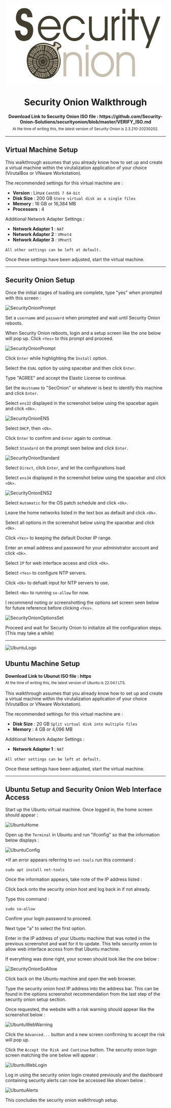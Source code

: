 <br><h1 align="center"><img height="250" src="../Images/SecurityOnionLogo.png" /><br><br> Security Onion Walkthrough</h1>

<p align="center">
  <b>Download Link to Security Onion ISO file : https://github.com/Security-Onion-Solutions/securityonion/blob/master/VERIFY_ISO.md</b>
  <br>
  <sub>At the time of writing this, the latest version of Security Onion is 2.3.210-20230202.<sub>
</p>

---
## Virtual Machine Setup

This walkthrough assumes that you already know how to set up and create a virtual machine within the virutalization application of your choice (VirutalBox or VNware Workstation).
    
The recommended settings for this virtual machine are :

* **Version** : Linux `CentOS 7 64-bit`
* **Disk Size** : 200 GB `Store virtual disk as a single files`
* **Memory** : 16 GB or 16,384 MB
* **Processors** : 4

Additional Network Adapter Settings :

* **Network Adapter 1** : `NAT`
* **Network Adapter 2** : `VMnet4`
* **Network Adapter 3** : `VMnet5`

`All other settings can be left at default.`
    
Once these settings have been adjusted, start the virtual machine.
    
---
## Security Onion Setup

Once the initial stages of loading are complete, type "yes" when prompted with this screen :

![SecurityOnionPrompt](https://raw.github.com/Fazqix/Virtual-Home-Lab/master/Images/SecurityOnionPrompt.png)

Set a `username` and `password` when prompted and wait until Security Onion reboots.

When Security Onion reboots, login and a setup screen like the one below will pop up. Click `<Yes>` to this prompt and proceed.

![SecurityOnionPrompt](https://raw.github.com/Fazqix/Virtual-Home-Lab/master/Images/SecurityOnionPrompt.png)

Click `Enter` while highlighting the `Install` option.

Select the `EVAL` option by using spacebar and then click `Enter`.

Type "AGREE" and accept the Elastic License to continue.

Set the `Hostname` to "SecOnion" or whatever is best to identify this machine and click `Enter`.

Select `ens32` displayed in the screenshot below using the spacebar again and click `<Ok>`.

![SecurityOnionENS](https://raw.github.com/Fazqix/Virtual-Home-Lab/master/Images/SecurityOnionENS.png)

Select `DHCP`, then `<Ok>`.

Click `Enter` to confirm and `Enter` again to continue.

Select `Standard` on the prompt seen below and click `Enter`.

![SecurityOnionStandard](https://raw.github.com/Fazqix/Virtual-Home-Lab/master/Images/SecurityOnionStandard.png)

Select `Direct`, click `Enter`, and let the configurations load.

Select `ens34` displayed in the screenshot below using the spacebar and click `<Ok>`.

![SecurityOnionENS2](https://raw.github.com/Fazqix/Virtual-Home-Lab/master/Images/SecurityOnionENS2.png)

Select `Automatic` for the OS patch schedule and click `<Ok>`.

Leave the home networks listed in the text box as default and click `<Ok>`.

Select all options in the screenshot below using the spacebar and click `<Ok>`.

Click `<Yes>` to keeping the default Docker IP range.

Enter an email address and password for your administrator account and click `<Ok>`.

Select `IP` for web interface access and click `<Ok>`.

Select `<Yes>` to configure NTP servers.

Click `<Ok>` to defualt input for NTP servers to use.

Select `<No>` to running `so-allow` for now.

I recommend noting or screenshotting the options set screen seen below for future reference before clicking `<Yes>`.

![SecurityOnionOptionsSet](https://raw.github.com/Fazqix/Virtual-Home-Lab/master/Images/SecurityOnionOptions.png)

Proceed and wait for Security Onion to initialize all the configuration steps. (This may take a while)

---

![UbuntuLogo](https://raw.github.com/Fazqix/Virtual-Home-Lab/master/Images/UbuntuLogo.png)

## Ubuntu Machine Setup

<b>Download Link to Ubunut ISO file : https</b>
<br>
<sub>At the time of writing this, the latest version of Ubuntu is 22.04.1 LTS.<sub>

This walkthrough assumes that you already know how to set up and create a virtual machine within the virutalization application of your choice (VirutalBox or VNware Workstation).
    
The recommended settings for this virtual machine are :

* **Disk Size** : 20 GB `Split virtual disk into multiple files`
* **Memory** : 4 GB or 4,096 MB

Additional Network Adapter Settings :

* **Network Adapter 1** : `NAT`

`All other settings can be left at default.`
    
Once these settings have been adjusted, start the virtual machine.
    
---
## Ubuntu Setup and Security Onion Web Interface Access

Start up the Ubuntu virtual machine. Once logged in, the home screen should appear :

![UbuntuHome](https://raw.github.com/Fazqix/Virtual-Home-Lab/master/Images/UbuntuHome.png)

Open up the `Terminal` in Ubuntu and run "ifconfig" so that the information below displays :

![UbuntuConfig](https://raw.github.com/Fazqix/Virtual-Home-Lab/master/Images/UbuntuConfig.png)

*If an error appears referring to `net-tools` run this command :

```
sudo apt install net-tools 
```

Once the information appears, take note of the IP address listed :

Click back onto the security onion host and log back in if not already.

Type this command :

```
sudo so-allow
```

Confirm your login password to proceed.

Next type "a" to select the first option.

Enter in the IP address of your Ubuntu machine that was noted in the previous screenshot and wait for it to update. This tells security onion to allow web interface access from that Ubuntu machine.

If everything was done right, your screen should look like the one below :

![SecurityOnionSoAllow](https://raw.github.com/Fazqix/Virtual-Home-Lab/master/Images/SecurityOnionSoAllow.png)

Click back on the Ubuntu machine and open the web browser.

Type the security onion host IP address into the address bar. This can be found in the options screenshot recommendation from the last step of the security onion setup section.

Once requested, the website with a risk warning should appear like the screenshot below :

![UbuntuWebWarning](https://raw.github.com/Fazqix/Virtual-Home-Lab/master/Images/UbuntuWebWarning.png)

Click the `Advanced...` button and a new screen confirming to accept the risk will pop up.

Click the `Accept the Risk and Continue` button. The security onion login screen matching the one below will appear :

![UbuntuWebLogin](https://raw.github.com/Fazqix/Virtual-Home-Lab/master/Images/UbuntuWebLogin.png)

Log in using the security onion login created previously and the dashboard containing security alerts can now be accessed like shown below :

![UbuntuAlerts](https://raw.github.com/Fazqix/Virtual-Home-Lab/master/Images/UbuntuAlerts.png)

This concludes the security onion walkthrough setup.
